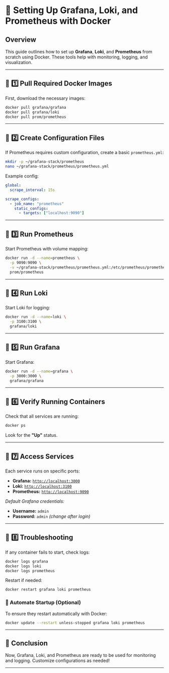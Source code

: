 # 🚀 Setting Up Grafana, Loki, and Prometheus with Docker

## Overview
This guide outlines how to set up **Grafana**, **Loki**, and **Prometheus** from scratch using Docker. These tools help with monitoring, logging, and visualization.

---

## 🔹 1️⃣ Pull Required Docker Images
First, download the necessary images:
```sh
docker pull grafana/grafana
docker pull grafana/loki
docker pull prom/prometheus
```

---

## 🔹 2️⃣ Create Configuration Files
If Prometheus requires custom configuration, create a basic `prometheus.yml`:
```sh
mkdir -p ~/grafana-stack/prometheus
nano ~/grafana-stack/prometheus/prometheus.yml
```
Example config:
```yaml
global:
  scrape_interval: 15s

scrape_configs:
  - job_name: "prometheus"
    static_configs:
      - targets: ["localhost:9090"]
```

---

## 🔹 3️⃣ Run Prometheus
Start Prometheus with volume mapping:
```sh
docker run -d --name=prometheus \
  -p 9090:9090 \
  -v ~/grafana-stack/prometheus/prometheus.yml:/etc/prometheus/prometheus.yml \
  prom/prometheus
```

---

## 🔹 4️⃣ Run Loki
Start Loki for logging:
```sh
docker run -d --name=loki \
  -p 3100:3100 \
  grafana/loki
```

---

## 🔹 5️⃣ Run Grafana
Start Grafana:
```sh
docker run -d --name=grafana \
  -p 3000:3000 \
  grafana/grafana
```

---

## 🔹 6️⃣ Verify Running Containers
Check that all services are running:
```sh
docker ps
```
Look for the **"Up"** status.

---

## 🔹 7️⃣ Access Services
Each service runs on specific ports:
- **Grafana:** [`http://localhost:3000`](http://localhost:3000)
- **Loki:** [`http://localhost:3100`](http://localhost:3100)
- **Prometheus:** [`http://localhost:9090`](http://localhost:9090)

_Default Grafana credentials:_
- **Username:** `admin`
- **Password:** `admin` _(change after login)_

---

## 🔹 8️⃣ Troubleshooting
If any container fails to start, check logs:
```sh
docker logs grafana
docker logs loki
docker logs prometheus
```
Restart if needed:
```sh
docker restart grafana loki prometheus
```

### 🔄 Automate Startup (Optional)
To ensure they restart automatically with Docker:
```sh
docker update --restart unless-stopped grafana loki prometheus
```

---

## 🎯 Conclusion
Now, Grafana, Loki, and Prometheus are ready to be used for monitoring and logging. Customize configurations as needed!

---


```

